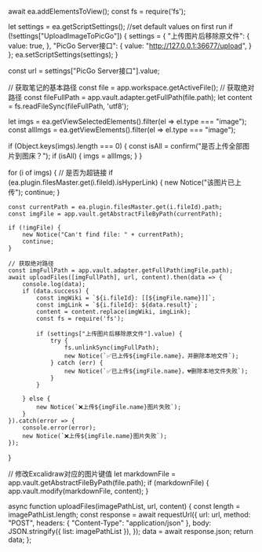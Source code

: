 await ea.addElementsToView();
const fs = require('fs');

let settings = ea.getScriptSettings();
//set default values on first run
if (!settings["UploadImageToPicGo"]) {
    settings = {
        "上传图片后移除原文件": {
            value: true,
        },
        "PicGo Server接口": {
            value: "http://127.0.0.1:36677/upload",
        }
    };
    ea.setScriptSettings(settings);
}

const url = settings["PicGo Server接口"].value;

// 获取笔记的基本路径
const file = app.workspace.getActiveFile();
// 获取绝对路径
const fileFullPath = app.vault.adapter.getFullPath(file.path);
let content = fs.readFileSync(fileFullPath, 'utf8');

let imgs = ea.getViewSelectedElements().filter(el => el.type === "image");
const allImgs = ea.getViewElements().filter(el => el.type === "image");

if (Object.keys(imgs).length === 0) {
    const isAll = confirm("是否上传全部图片到图床？");
    if (isAll) {
        imgs = allImgs;
    }
}

for (i of imgs) {
    // 是否为超链接
    if (ea.plugin.filesMaster.get(i.fileId).isHyperLink) {
        new Notice("该图片已上传");
        continue;
    }

    const currentPath = ea.plugin.filesMaster.get(i.fileId).path;
    const imgFile = app.vault.getAbstractFileByPath(currentPath);

    if (!imgFile) {
        new Notice("Can't find file: " + currentPath);
        continue;
    }

    // 获取绝对路径
    const imgFullPath = app.vault.adapter.getFullPath(imgFile.path);
    await uploadFiles([imgFullPath], url, content).then(data => {
        console.log(data);
        if (data.success) {
            const imgWiki = `${i.fileId}: [[${imgFile.name}]]`;
            const imgLink = `${i.fileId}: ${data.result}`;
            content = content.replace(imgWiki, imgLink);
            const fs = require('fs');

            if (settings["上传图片后移除原文件"].value) {
                try {
                    fs.unlinkSync(imgFullPath);
                    new Notice(`✅已上传${imgFile.name}，并删除本地文件`);
                } catch (err) {
                    new Notice(`✅已上传${imgFile.name}，💔删除本地文件失败`);
                }
            }

        } else {
            new Notice(`❌上传${imgFile.name}图片失败`);
        }
    }).catch(error => {
        console.error(error);
        new Notice(`❌上传${imgFile.name}图片失败`);
    });
}

// 修改Excalidraw对应的图片键值
let markdownFile = app.vault.getAbstractFileByPath(file.path);
if (markdownFile) {
    app.vault.modify(markdownFile, content);
}

async function uploadFiles(imagePathList, url, content) {
    const length = imagePathList.length;
    const response = await requestUrl({
        url: url,
        method: "POST",
        headers: { "Content-Type": "application/json" },
        body: JSON.stringify({ list: imagePathList }),
    });
    data = await response.json;
    return data;
};
